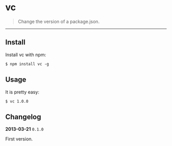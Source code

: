 # vc

> Change the version of a package.json.

-----

## Install

Install vc with npm:

    $ npm install vc -g

## Usage

It is pretty easy:

    $ vc 1.0.0

## Changelog

**2013-03-21** `0.1.0`

First version.
